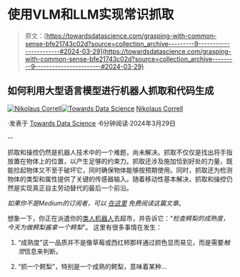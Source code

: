 # 使用VLM和LLM实现常识抓取

> 原文：[https://towardsdatascience.com/grasping-with-common-sense-bfe21743c02d?source=collection_archive---------9-----------------------#2024-03-29](https://towardsdatascience.com/grasping-with-common-sense-bfe21743c02d?source=collection_archive---------9-----------------------#2024-03-29)

## 如何利用大型语言模型进行机器人抓取和代码生成

[](https://medium.com/@nikolaus.correll?source=post_page---byline--bfe21743c02d--------------------------------)[![Nikolaus Correll](../Images/948c44fe797b8057e20b39023c30027b.png)](https://medium.com/@nikolaus.correll?source=post_page---byline--bfe21743c02d--------------------------------)[](https://towardsdatascience.com/?source=post_page---byline--bfe21743c02d--------------------------------)[![Towards Data Science](../Images/a6ff2676ffcc0c7aad8aaf1d79379785.png)](https://towardsdatascience.com/?source=post_page---byline--bfe21743c02d--------------------------------) [Nikolaus Correll](https://medium.com/@nikolaus.correll?source=post_page---byline--bfe21743c02d--------------------------------)

·发表于 [Towards Data Science](https://towardsdatascience.com/?source=post_page---byline--bfe21743c02d--------------------------------) ·6分钟阅读·2024年3月29日

--

抓取和操控仍然是机器人技术中的一个难题，尚未解决。抓取不仅仅是找出将手指放置在物体上的位置，以产生足够的约束力。抓取还涉及施加恰到好处的力量，既能捡起物体又不至于破坏它，同时确保物体能够按预期使用。同时，抓取还为检测物体的类型和属性提供了关键的传感器输入。随着移动性基本解决，抓取和操控仍然是实现真正自主劳动替代的最后一个前沿。

*如果你不是Medium的订阅者，可以* [*在这里*](https://medium.com/towards-data-science/grasping-with-common-sense-bfe21743c02d?sk=460bc3168cc4f5f2395b19b9a1d1c6bc) *免费阅读这篇文章*。

想象一下，你正在派遣你的[类人机器人](/are-the-humanoids-here-to-stay-050da171530b)去超市，并告诉它：“*检查鳄梨的成熟度，今天为做鳄梨酱拿一个鳄梨*”。 这里有很多事情在发生：

1.  “成熟度”这一品质并不是像草莓或西红柿那样通过颜色显而易见，而是需要*触觉*信息来判断。

1.  “抓一个鳄梨”，特别是一个成熟的鳄梨，意味着某种…
